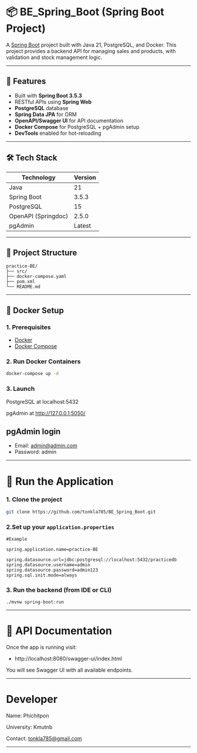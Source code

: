 # 📦 BE_Spring_Boot (Spring Boot Project)

A [Spring Boot](https://spring.io/projects/spring-boot) project built with Java 21, PostgreSQL, and Docker. This project provides a backend API for managing sales and products, with validation and stock management logic.

---

## 🚀 Features

- Built with **Spring Boot 3.5.3**
- RESTful APIs using **Spring Web**
- **PostgreSQL** database
- **Spring Data JPA** for ORM
- **OpenAPI/Swagger UI** for API documentation
- **Docker Compose** for PostgreSQL + pgAdmin setup
- **DevTools** enabled for hot-reloading

---

## 🛠️ Tech Stack

| Technology       | Version     |
|------------------|-------------|
| Java             | 21          |
| Spring Boot      | 3.5.3       |
| PostgreSQL       | 15          |
| OpenAPI (Springdoc) | 2.5.0   |
| pgAdmin          | Latest      |

---

## 📂 Project Structure
    practice-BE/
    ├── src/
    ├── docker-compose.yaml
    ├── pom.xml
    └── README.md


---

## 🐳 Docker Setup

### 1. Prerequisites

- [Docker](https://docs.docker.com/get-docker/)
- [Docker Compose](https://docs.docker.com/compose/)

### 2. Run Docker Containers

```bash
docker-compose up -d
```
### 3. Launch

PostgreSQL at localhost:5432

pgAdmin at http://127.0.0.1:5050/

## pgAdmin login
- Email: admin@admin.com
- Password: admin

---
# 🧪 Run the Application
### 1. Clone the project
```bash
git clone https://github.com/tonkla785/BE_Spring_Boot.git
```
### 2.Set up your  ```application.properties```
```
#Example

spring.application.name=practice-BE

spring.datasource.url=jdbc:postgresql://localhost:5432/practicedb
spring.datasource.username=admin
spring.datasource.password=admin123
spring.sql.init.mode=always
```
### 3. Run the backend (from IDE or CLI)
```
./mvnw spring-boot:run
```

---

# 📘 API Documentation
Once the app is running visit:

- http://localhost:8080/swagger-ui/index.html

You will see Swagger UI with all available endpoints.

---
# Developer
Name: Phichitpon

University: Kmutnb

Contact: tonkla785@gmail.com

---
